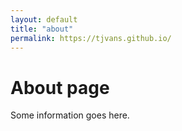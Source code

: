 ```yaml
---
layout: default
title: "about"
permalink: https://tjvans.github.io/
---
```

# About page

Some information goes here.